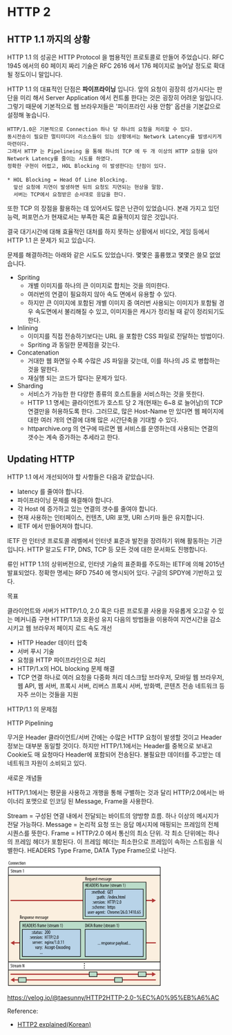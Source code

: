 # HTTP 2

## HTTP 1.1 까지의 상황

HTTP 1.1 의 성공은 HTTP Protocol 을 범용적인 프로토콜로 만들어 주었습니다. RFC 1945 에서의 60 페이지 짜리 기술은 RFC 2616 에서 176 페이지로 늘어날 정도로 확대될 정도이니 말입니다.

HTTP 1.1 의 대표적인 단점은 **파이프라이닝** 입니다. 앞의 요청이 굉장히 성가시다는 판단을 미리 해서 Server Application 에서 컨트롤 한다는 것은 굉장히 어려운 일입니다. 그렇기 때문에 기본적으로 웹 브라우저들은 '파이프라인 사용 안함' 옵션을 기본값으로 설정해 놓습니다.

```
HTTP/1.0은 기본적으로 Connection 하나 당 하나의 요청을 처리할 수 있다.
동시전송이 필요한 멀티미디어 리소스들이 있는 상황에서는 Network Latency를 발생시키게 마련이다.
그래서 HTTP 는 Pipelineing 을 통해 하나의 TCP 에 두 개 이상의 HTTP 요청을 담아 Network Latency를 줄이는 시도를 하였다.
정확한 구현이 어렵고, HOL Blocking 이 발생한다는 단점이 있다.

* HOL Blocking = Head Of Line Blocking. 
  앞선 요청에 지연이 발생하면 뒤의 요청도 지연되는 현상을 말함. 
  서버는 TCP에서 요청받은 순서대로 응답을 한다.
```

또한 TCP 의 장점을 활용하는 데 있어서도 많은 난관이 있었습니다. 본래 가지고 있던 능력, 퍼포먼스가 현재로서는 부족한 혹은 효율적이지 않은 것입니다.

결국 대기시간에 대해 효율적인 대처를 하지 못하는 상황에서 비디오, 게임 등에서 HTTP 1.1 은 문제가 되고 있습니다.

문제를 해결하려는 아래와 같은 시도도 있었습니다. 몇몇은 훌륭했고 몇몇은 쓸모 없었습니다.

* Spriting
  * 개별 이미지를 하나의 큰 이미지로 합치는 것을 의미한다.
  * 여러번의 연결이 필요하지 않아 속도 면에서 유용할 수 있다.
  * 하지만 큰 이미지에 포함된 개별 이미지 중 여러번 사용되는 이미지가 포함될 경우 속도면에서 불리해질 수 있고, 이미지들은 캐시가 정리될 때 같이 정리되기도 한다.
* Inlining
  * 이미지를 직접 전송하기보다는 URL 을 포함한 CSS 파일로 전달하는 방법이다.
  * Spriting 과 동일한 문제점을 갖는다.
* Concatenation
  * 거대한 웹 화면일 수록 수많은 JS 파일을 갖는데, 이를 하나의 JS 로 병합하는 것을 말한다.
  * 재실행 되는 코드가 많다는 문제가 있다.
* Sharding
  * 서비스가 가능한 한 다양한 종류의 호스트들을 서비스하는 것을 뜻한다.
  * HTTP 1.1 명세는 클라이언트가 호스트 당 2 개(현재는 6~8 로 늘어남)의 TCP 연결만을 허용하도록 한다. 그러므로, 많은 Host-Name 만 있다면 웹 페이지에 대한 여러 개의 연결에 대해 많은 시간단축을 기대할 수 있다.
  * httparchive.org 의 연구에 따르면 웹 서비스를 운영하는데 사용되는 연결의 갯수는 계속 증가하는 추세라고 한다.

## Updating HTTP

HTTP 1.1 에서 개선되어야 할 사항들은 다음과 같았습니다.

* latency 를 줄여야 합니다.
* 파이프라이닝 문제를 해결해야 합니다.
* 각 Host 에 증가하고 있는 연결의 갯수를 줄여야 합니다.
* 현재 사용하는 인터페이스, 컨텐츠, URI 포맷, URI 스키마 들은 유지합니다.
* IETF 에서 만들어져야 합니다.

IETF 란 인터넷 프로토콜 레벨에서 인터넷 표준과 발전을 장려하기 위해 활동하는 기관입니다. HTTP 말고도 FTP, DNS, TCP 등 모든 것에 대한 문서화도 진행합니다.




류인 HTTP 1.1의 상위버전으로, 인터넷 기술의 표준화를 주도하는 IETF에 의해 2015년 발표되었다. 정확한 명세는 RFD 7540 에 명시되어 있다. 구글의 SPDY에 기반하고 있다.

목표

클라이언트와 서버가 HTTP/1.0, 2.0 혹은 다른 프로토콜 사용을 자유롭게 오고갈 수 있는 메커니즘 구현
HTTP/1.1과 호환성 유지
다음의 방법들을 이용하여 지연시간을 감소시키고 웹 브라우저 페이지 로드 속도 개선
- HTTP Header 데이터 압축
- 서버 푸시 기술
- 요청을 HTTP 파이프라인으로 처리
- HTTP/1.x의 HOL blocking 문제 해결
- TCP 연결 하나로 여러 요청을 다중화 처리
데스크탑 브라우저, 모바일 웹 브라우저, 웹 API, 웹 서버, 프록시 서버, 리버스 프록시 서버, 방화벽, 콘텐츠 전송 네트워크 등 자주 쓰이는 것들을 지원

HTTP/1.1 의 문제점

HTTP Pipelining

무거운 Header
클라이언트/서버 간에는 수많은 HTTP 요청이 발생할 것이고 Header 정보는 대부분 동일할 것이다. 하지만 HTTP/1.1에서는 Header를 중복으로 보내고 Cookie도 매 요청마다 Header에 포함되어 전송된다. 불필요한 데이터를 주고받는 데 네트워크 자원이 소비되고 있다.

새로운 개념들

HTTP/1.1에서는 평문을 사용하고 개행을 통해 구별하는 것과 달리 HTTP/2.0에서는 바이너리 포맷으로 인코딩 된 Message, Frame을 사용한다.

Stream = 구성된 연결 내에서 전달되는 바이트의 양방향 흐름. 하나 이상의 메시지가 전달 가능하다.
Message = 논리적 요청 또는 응답 메시지에 매핑되는 프레임의 전체 시퀀스를 뜻한다.
Frame = HTTP/2.0 에서 통신의 최소 단위. 각 최소 단위에는 하나의 프레임 헤더가 포함된다. 이 프레임 헤더는 최소한으로 프레임이 속하는 스트림을 식별한다. HEADERS Type Frame, DATA Type Frame으로 나뉜다.

![](../_Images/HTTP2_Image1.png)

https://velog.io/@taesunny/HTTP2HTTP-2.0-%EC%A0%95%EB%A6%AC

Reference:
* [HTTP2 explained(Korean)](https://http2-explained.haxx.se/ko)